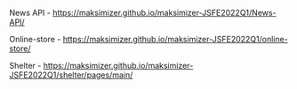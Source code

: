 News API - https://maksimizer.github.io/maksimizer-JSFE2022Q1/News-API/

Online-store - https://maksimizer.github.io/maksimizer-JSFE2022Q1/online-store/

Shelter - https://maksimizer.github.io/maksimizer-JSFE2022Q1/shelter/pages/main/
